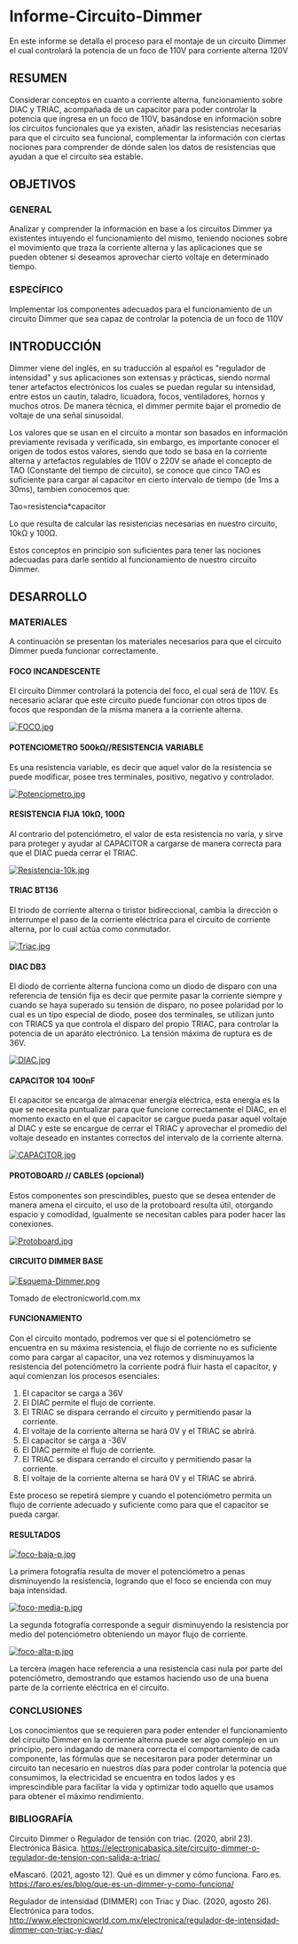 # Informe-Circuito-Dimmer
En este informe se detalla el proceso para el montaje de un circuito Dimmer el cual controlará la potencia de un foco de 110V para corriente alterna 120V

## RESUMEN

Considerar conceptos en cuanto a corriente alterna, funcionamiento sobre DIAC y TRIAC, acompañada de un capacitor para poder controlar la potencia que ingresa en un foco de 110V, basándose en información sobre los circuitos funcionales que ya existen, añadir las resistencias necesarias para que el circuito sea funcional, complementar la información con ciertas nociones para comprender de dónde salen los datos de resistencias que ayudan a que el circuito sea estable.

## OBJETIVOS

### GENERAL

Analizar y comprender la información en base a los circuitos Dimmer ya existentes intuyendo el funcionamiento del mismo, teniendo nociones sobre el movimiento que traza la corriente alterna y las aplicaciones que se pueden obtener si deseamos aprovechar cierto voltaje en determinado tiempo.

### ESPECÍFICO

Implementar los componentes adecuados para el funcionamiento de un circuito Dimmer que sea capaz de controlar la potencia de un foco de 110V

## INTRODUCCIÓN

Dimmer viene del inglés, en su traducción al español es "regulador de intensidad" y sus aplicaciones son extensas y prácticas, siendo normal tener artefactos electrónicos los cuales se puedan regular su intensidad, entre estos un cautín, taladro, licuadora, focos, ventiladores, hornos y muchos otros. De manera técnica, el dimmer permite bajar el promedio de voltaje de una señal sinusoidal.

Los valores que se usan en el circuito a montar son basados en información previamente revisada y verificada, sin embargo, es importante conocer el origen de todos estos valores, siendo que todo se basa en la corriente alterna y artefactos regulables de 110V o 220V se añade el concepto de TAO (Constante del tiempo de circuito), se conoce que cinco TAO es suficiente para cargar al capacitor en cierto intervalo de tiempo (de 1ms a 30ms), tambien conocemos que:

Tao=resistencia*capacitor

Lo que resulta de calcular las resistencias necesarias en nuestro circuito, 10kΩ y 100Ω.

Estos conceptos en principio son suficientes para tener las nociones adecuadas para darle sentido al funcionamiento de nuestro circuito Dimmer.

## DESARROLLO

### MATERIALES

A continuación se presentan los materiales necesarios para que el circuito Dimmer pueda funcionar correctamente.

#### FOCO INCANDESCENTE

El circuito Dimmer controlará la potencia del foco, el cual será de 110V. Es necesario aclarar que este circuito puede funcionar con otros tipos de focos que respondan de la misma manera a la corriente alterna.

[![FOCO.jpg](https://i.postimg.cc/mZQmZfR9/FOCO.jpg)](https://postimg.cc/bdwxL5ZY)

#### POTENCIOMETRO 500kΩ//RESISTENCIA VARIABLE

Es una resistencia variable, es decir que aquel valor de la resistencia se puede modificar, posee tres terminales, positivo, negativo y controlador.

[![Potenciometro.jpg](https://i.postimg.cc/PxKn0L6X/Potenciometro.jpg)](https://postimg.cc/N9ynH0qS)

#### RESISTENCIA FIJA 10kΩ, 100Ω

Al contrario del potenciómetro, el valor de esta resistencia no varía, y sirve para proteger y ayudar al CAPACITOR a cargarse de manera correcta para que el DIAC pueda cerrar el TRIAC.

[![Resistencia-10k.jpg](https://i.postimg.cc/W19WRGVf/Resistencia-10k.jpg)](https://postimg.cc/FYLg3J7j)

#### TRIAC BT136

El triodo de corriente alterna o tiristor bidireccional, cambia la dirección o interrumpe el paso de la corriente eléctrica para el circuito de corriente alterna, por lo cual actúa como conmutador.

[![Triac.jpg](https://i.postimg.cc/65kgjL9V/Triac.jpg)](https://postimg.cc/crcF63t6)

#### DIAC DB3

El diodo de corriente alterna funciona como un diodo de disparo con una referencia de tensión fija es decir que permite pasar la corriente siempre y cuando se haya superado su tensión de disparo, no posee polaridad por lo cual es un tipo especial de diodo, posee dos terminales, se utilizan junto con TRIACS ya que controla el disparo del propio TRIAC, para controlar la potencia de un aparáto electrónico. La tensión máxima de ruptura es de 36V.

[![DIAC.jpg](https://i.postimg.cc/FFcBfkb7/DIAC.jpg)](https://postimg.cc/z3zj6Bcr)

#### CAPACITOR 104 100nF

El capacitor se encarga de almacenar energía eléctrica, esta energía es la que se necesita puntualizar para que funcione correctamente el DIAC, en el momento exacto en el que el capacitor se cargue pueda pasar aquel voltaje al DIAC y este se encargue de cerrar el TRIAC y aprovechar el promedio del voltaje deseado en instantes correctos del intervalo de la corriente alterna. 

[![CAPACITOR.jpg](https://i.postimg.cc/D0Vpj7hv/CAPACITOR.jpg)](https://postimg.cc/LYTVhKhw)

#### PROTOBOARD // CABLES (opcional)

Estos componentes son prescindibles, puesto que se desea entender de manera amena el circuito, el uso de la protoboard resulta útil, otorgando espacio y comodidad, igualmente se necesitan cables para poder hacer las conexiones.

[![Protoboard.jpg](https://i.postimg.cc/BvVVFxw1/Protoboard.jpg)](https://postimg.cc/f3YCn0sw)

#### CIRCUITO DIMMER BASE

[![Esquema-Dimmer.png](https://i.postimg.cc/D0kFrVYs/Esquema-Dimmer.png)](https://postimg.cc/dkBzFfFt)

Tomado de electronicworld.com.mx

#### FUNCIONAMIENTO

Con el circuito montado, podremos ver que si el potenciómetro se encuentra en su máxima resistencia, el flujo de corriente no es suficiente como para cargar al capacitor, una vez rotemos y disminuyamos la resistencia del potenciómetro la corriente podrá fluir hasta el capacitor, y aquí comienzan los procesos esenciales:

1) El capacitor se carga a 36V 
2) El DIAC permite el flujo de corriente.
3) El TRIAC se dispara cerrando el circuito y permitiendo pasar la corriente.
4) El voltaje de la corriente alterna se hará 0V y el TRIAC se abrirá.
5) El capacitor se carga a -36V
6) El DIAC permite el flujo de corriente.
7) El TRIAC se dispara cerrando el circuito y permitiendo pasar la corriente.
8) El voltaje de la corriente alterna se hará 0V y el TRIAC se abrirá.

Este proceso se repetirá siempre y cuando el potenciómetro permita un flujo de corriente adecuado y suficiente como para que el capacitor se pueda cargar.

#### RESULTADOS

[![foco-baja-p.jpg](https://i.postimg.cc/nVYxNhR9/foco-baja-p.jpg)](https://postimg.cc/Bt6RK4GJ)

La primera fotografía resulta de mover el potenciómetro a penas disminuyendo la resistencia, logrando que el foco se encienda con muy baja intensidad.

[![foco-media-p.jpg](https://i.postimg.cc/HsxN3Yfg/foco-media-p.jpg)](https://postimg.cc/K46Q82Gq)

La segunda fotografía corresponde a seguir disminuyendo la resistencia por medio del potenciómetro obteniendo un mayor flujo de corriente.

[![foco-alta-p.jpg](https://i.postimg.cc/gJzsJ4pW/foco-alta-p.jpg)](https://postimg.cc/bG5kVxdC)

La tercera imagen hace referencia a una resistencia casi nula por parte del potenciómetro, demostrando que estamos haciendo uso de una buena parte de la corriente eléctrica en el circuito.

### CONCLUSIONES

Los conocimientos que se requieren para poder entender el funcionamiento del circuito Dimmer en la corriente alterna puede ser algo complejo en un principio, pero indagando de manera correcta el comportamiento de cada componente, las fórmulas que se necesitaron para poder determinar un circuito tan necesario en nuestros días para poder controlar la potencia que consumimos, la electricidad se encuentra en todos lados y es imprescindible para facilitar la vida y optimizar todo aquello que usamos para obtener el máximo rendimiento.

### BIBLIOGRAFÍA

Circuito Dimmer o Regulador de tensión con triac. (2020, abril 23). Electrónica Básica. https://electronicabasica.site/circuito-dimmer-o-regulador-de-tension-con-salida-a-triac/

eMascaró. (2021, agosto 12). Qué es un dimmer y cómo funciona. Faro.es. https://faro.es/es/blog/que-es-un-dimmer-y-como-funciona/

Regulador de intensidad (DIMMER) con Triac y Diac. (2020, agosto 26). Electrónica para todos. http://www.electronicworld.com.mx/electronica/regulador-de-intensidad-dimmer-con-triac-y-diac/




